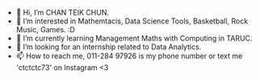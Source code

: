 - 👋 Hi, I’m CHAN TEIK CHUN.
- 👀 I’m interested in Mathemtacis, Data Science Tools, Basketball, Rock Music, Games. :D
- 🌱 I’m currently learning Management Maths with Computing in TARUC.
- 💞️ I’m looking for an internship related to Data Analytics. 
- 📫 How to reach me, 011-284 97926 is my phone number or text me 'ctctctc73' on Instagram <3

<!---
ctctctc73/ctctctc73 is a ✨ special ✨ repository because its `README.md` (this file) appears on your GitHub profile.
You can click the Preview link to take a look at your changes.
--->
